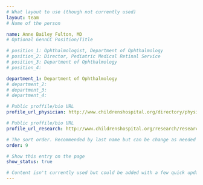 ```yaml
---
# What layout to use (though not currently used)
layout: team
# Name of the person

name: Anne Bailey Fulton, MD
# Optional GennCC Position/Title

# position_1: Ophthalmologist, Department of Ophthalmology
# position_2: Director, Pediatric Medical Retinal Service
# position_3: Department of Ophthalmology
# position_4:

department_1: Department of Ophthalmology
# department_2:
# department_3:
# department_4:

# Public proffile/bio URL
profile_url_physician: http://www.childrenshospital.org/directory/physicians/f/anne-fulton

# Public proffile/bio URL
profile_url_research: http://www.childrenshospital.org/research/researchers/f/anne-fulton

# The sort order. Recommended by last name but can be change as needed
order: 9

# Show this entry on the page
show_status: true

# Content isn't currently used but could be added with a few quick updates if needed to allow for bios
---
```

